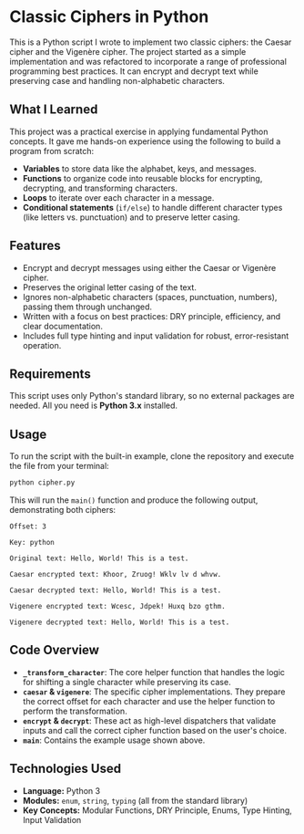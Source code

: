 # Classic Ciphers in Python

This is a Python script I wrote to implement two classic ciphers: the Caesar cipher and the Vigenère cipher. The project started as a simple implementation and was refactored to incorporate a range of professional programming best practices. It can encrypt and decrypt text while preserving case and handling non-alphabetic characters.

## What I Learned

This project was a practical exercise in applying fundamental Python concepts. It gave me hands-on experience using the following to build a program from scratch:

- **Variables** to store data like the alphabet, keys, and messages.
- **Functions** to organize code into reusable blocks for encrypting, decrypting, and transforming characters.
- **Loops** to iterate over each character in a message.
- **Conditional statements** (`if/else`) to handle different character types (like letters vs. punctuation) and to preserve letter casing.

## Features

- Encrypt and decrypt messages using either the Caesar or Vigenère cipher.
- Preserves the original letter casing of the text.
- Ignores non-alphabetic characters (spaces, punctuation, numbers), passing them through unchanged.
- Written with a focus on best practices: DRY principle, efficiency, and clear documentation.
- Includes full type hinting and input validation for robust, error-resistant operation.

## Requirements

This script uses only Python's standard library, so no external packages are needed. All you need is **Python 3.x** installed.

## Usage

To run the script with the built-in example, clone the repository and execute the file from your terminal:

```sh
python cipher.py
```

This will run the `main()` function and produce the following output, demonstrating both ciphers:

```
Offset: 3

Key: python

Original text: Hello, World! This is a test.

Caesar encrypted text: Khoor, Zruog! Wklv lv d whvw.

Caesar decrypted text: Hello, World! This is a test.

Vigenere encrypted text: Wcesc, Jdpek! Huxq bzo gthm.

Vigenere decrypted text: Hello, World! This is a test.
```

## Code Overview

- **`_transform_character`**: The core helper function that handles the logic for shifting a single character while preserving its case.
- **`caesar` & `vigenere`**: The specific cipher implementations. They prepare the correct offset for each character and use the helper function to perform the transformation.
- **`encrypt` & `decrypt`**: These act as high-level dispatchers that validate inputs and call the correct cipher function based on the user's choice.
- **`main`**: Contains the example usage shown above.

## Technologies Used

- **Language:** Python 3
- **Modules:** `enum`, `string`, `typing` (all from the standard library)
-  **Key Concepts:** Modular Functions, DRY Principle, Enums, Type Hinting, Input Validation
